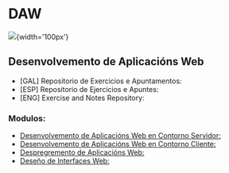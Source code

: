 # DAW
![](https://github.githubassets.com/images/modules/logos_page/Cabeceira.jpg){width='100px'}
## Desenvolvemento de Aplicacións Web


* [GAL] Repositorio de Exercicios e Apuntamentos:
* [ESP] Repositorio de Ejercicios e Apuntes:
* [ENG] Exercise and Notes Repository:

### Modulos:
* [Desenvolvemento de Aplicacións Web en Contorno Servidor:](/Contorno_Servidor)
* [Desenvolvemento de Aplicacións Web en Contorno Cliente:](/Contorno_Cliente)
* [Despregremento de Aplicacións Web:](/Despregamento_Aplicacions)
* [Deseño de Interfaces Web:](/Deseño_Interfaces)